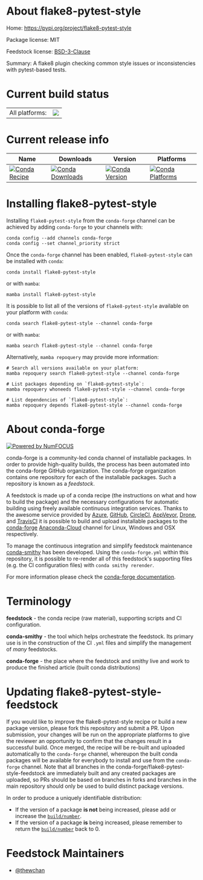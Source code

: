 About flake8-pytest-style
=========================

Home: https://pypi.org/project/flake8-pytest-style

Package license: MIT

Feedstock license: [BSD-3-Clause](https://github.com/conda-forge/flake8-pytest-style-feedstock/blob/main/LICENSE.txt)

Summary: A flake8 plugin checking common style issues or inconsistencies with pytest-based tests.

Current build status
====================


<table><tr><td>All platforms:</td>
    <td>
      <a href="https://dev.azure.com/conda-forge/feedstock-builds/_build/latest?definitionId=14442&branchName=main">
        <img src="https://dev.azure.com/conda-forge/feedstock-builds/_apis/build/status/flake8-pytest-style-feedstock?branchName=main">
      </a>
    </td>
  </tr>
</table>

Current release info
====================

| Name | Downloads | Version | Platforms |
| --- | --- | --- | --- |
| [![Conda Recipe](https://img.shields.io/badge/recipe-flake8--pytest--style-green.svg)](https://anaconda.org/conda-forge/flake8-pytest-style) | [![Conda Downloads](https://img.shields.io/conda/dn/conda-forge/flake8-pytest-style.svg)](https://anaconda.org/conda-forge/flake8-pytest-style) | [![Conda Version](https://img.shields.io/conda/vn/conda-forge/flake8-pytest-style.svg)](https://anaconda.org/conda-forge/flake8-pytest-style) | [![Conda Platforms](https://img.shields.io/conda/pn/conda-forge/flake8-pytest-style.svg)](https://anaconda.org/conda-forge/flake8-pytest-style) |

Installing flake8-pytest-style
==============================

Installing `flake8-pytest-style` from the `conda-forge` channel can be achieved by adding `conda-forge` to your channels with:

```
conda config --add channels conda-forge
conda config --set channel_priority strict
```

Once the `conda-forge` channel has been enabled, `flake8-pytest-style` can be installed with `conda`:

```
conda install flake8-pytest-style
```

or with `mamba`:

```
mamba install flake8-pytest-style
```

It is possible to list all of the versions of `flake8-pytest-style` available on your platform with `conda`:

```
conda search flake8-pytest-style --channel conda-forge
```

or with `mamba`:

```
mamba search flake8-pytest-style --channel conda-forge
```

Alternatively, `mamba repoquery` may provide more information:

```
# Search all versions available on your platform:
mamba repoquery search flake8-pytest-style --channel conda-forge

# List packages depending on `flake8-pytest-style`:
mamba repoquery whoneeds flake8-pytest-style --channel conda-forge

# List dependencies of `flake8-pytest-style`:
mamba repoquery depends flake8-pytest-style --channel conda-forge
```


About conda-forge
=================

[![Powered by
NumFOCUS](https://img.shields.io/badge/powered%20by-NumFOCUS-orange.svg?style=flat&colorA=E1523D&colorB=007D8A)](https://numfocus.org)

conda-forge is a community-led conda channel of installable packages.
In order to provide high-quality builds, the process has been automated into the
conda-forge GitHub organization. The conda-forge organization contains one repository
for each of the installable packages. Such a repository is known as a *feedstock*.

A feedstock is made up of a conda recipe (the instructions on what and how to build
the package) and the necessary configurations for automatic building using freely
available continuous integration services. Thanks to the awesome service provided by
[Azure](https://azure.microsoft.com/en-us/services/devops/), [GitHub](https://github.com/),
[CircleCI](https://circleci.com/), [AppVeyor](https://www.appveyor.com/),
[Drone](https://cloud.drone.io/welcome), and [TravisCI](https://travis-ci.com/)
it is possible to build and upload installable packages to the
[conda-forge](https://anaconda.org/conda-forge) [Anaconda-Cloud](https://anaconda.org/)
channel for Linux, Windows and OSX respectively.

To manage the continuous integration and simplify feedstock maintenance
[conda-smithy](https://github.com/conda-forge/conda-smithy) has been developed.
Using the ``conda-forge.yml`` within this repository, it is possible to re-render all of
this feedstock's supporting files (e.g. the CI configuration files) with ``conda smithy rerender``.

For more information please check the [conda-forge documentation](https://conda-forge.org/docs/).

Terminology
===========

**feedstock** - the conda recipe (raw material), supporting scripts and CI configuration.

**conda-smithy** - the tool which helps orchestrate the feedstock.
                   Its primary use is in the construction of the CI ``.yml`` files
                   and simplify the management of *many* feedstocks.

**conda-forge** - the place where the feedstock and smithy live and work to
                  produce the finished article (built conda distributions)


Updating flake8-pytest-style-feedstock
======================================

If you would like to improve the flake8-pytest-style recipe or build a new
package version, please fork this repository and submit a PR. Upon submission,
your changes will be run on the appropriate platforms to give the reviewer an
opportunity to confirm that the changes result in a successful build. Once
merged, the recipe will be re-built and uploaded automatically to the
`conda-forge` channel, whereupon the built conda packages will be available for
everybody to install and use from the `conda-forge` channel.
Note that all branches in the conda-forge/flake8-pytest-style-feedstock are
immediately built and any created packages are uploaded, so PRs should be based
on branches in forks and branches in the main repository should only be used to
build distinct package versions.

In order to produce a uniquely identifiable distribution:
 * If the version of a package **is not** being increased, please add or increase
   the [``build/number``](https://docs.conda.io/projects/conda-build/en/latest/resources/define-metadata.html#build-number-and-string).
 * If the version of a package **is** being increased, please remember to return
   the [``build/number``](https://docs.conda.io/projects/conda-build/en/latest/resources/define-metadata.html#build-number-and-string)
   back to 0.

Feedstock Maintainers
=====================

* [@thewchan](https://github.com/thewchan/)

